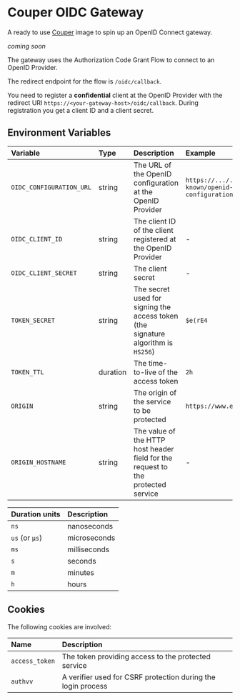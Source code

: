 # Couper OIDC Gateway

A ready to use [Couper](https://github.com/avenga/couper) image to spin up an OpenID Connect gateway.

_coming soon_

The gateway uses the Authorization Code Grant Flow to connect to an OpenID Provider.

The redirect endpoint for the flow is `/oidc/callback`.

You need to register a **confidential** client at the OpenID Provider with the redirect URI `https://<your-gateway-host>/oidc/callback`. During registration you get a client ID and a client secret.

## Environment Variables

| Variable | Type | Description | Example |
| :------- | :--- | :---------- | :------ |
| `OIDC_CONFIGURATION_URL` | string | The URL of the OpenID configuration at the OpenID Provider | `https://.../.well-known/openid-configuration` |
| `OIDC_CLIENT_ID` | string | The client ID of the client registered at the OpenID Provider | - |
| `OIDC_CLIENT_SECRET` | string | The client secret | - |
| `TOKEN_SECRET` | string | The secret used for signing the access token (the signature algorithm is `HS256`) | `$e(rE4` |
| `TOKEN_TTL` | duration | The time-to-live of the access token | `2h` |
| `ORIGIN` | string | The origin of the service to be protected | `https://www.example.com` |
| `ORIGIN_HOSTNAME` | string | The value of the HTTP host header field for the request to the protected service | - |

| Duration units | Description  |
| :------------- | :----------- |
| `ns`           | nanoseconds  |
| `us` (or `µs`) | microseconds |
| `ms`           | milliseconds |
| `s`            | seconds      |
| `m`            | minutes      |
| `h`            | hours        |

## Cookies

The following cookies are involved:

| Name | Description |
| :--- | :---------- |
| `access_token` | The token providing access to the protected service |
| `authvv` | A verifier used for CSRF protection during the login process |
